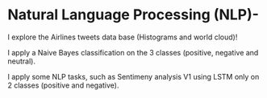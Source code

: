 # Natural Language Processing (NLP)-

I explore the Airlines tweets data base (Histograms and world cloud)!

I apply a Naive Bayes classification on the 3 classes (positive, negative and neutral).

I apply some NLP tasks, such as Sentimeny analysis V1 using LSTM only on 2 classes (positive and negative).

